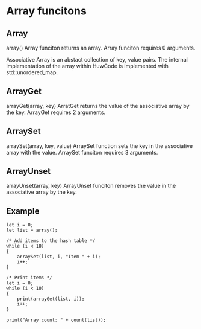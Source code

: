 # Array funcitons

## Array
array()
Array funciton returns an array. Array funciton requires 0 arguments.

Associative Array is an abstact collection of key, value pairs. The internal implementation of the array within HuwCode is implemented with std::unordered_map.

## ArrayGet
arrayGet(array, key)
ArratGet returns the value of the associative array by the key. ArrayGet requires 2 arguments.

## ArraySet
arraySet(array, key, value)
ArraySet function sets the key in the associative array with the value. ArraySet funciton requires 3 arguments.

## ArrayUnset
arrayUnset(array, key)
ArrayUnset funciton removes the value in the associative array by the key.

## Example
```
let i = 0;
let list = array();

/* Add items to the hash table */
while (i < 10)
{
    arraySet(list, i, "Item " + i);
    i++;
}

/* Print items */
let i = 0;
while (i < 10)
{
    print(arrayGet(list, i));
    i++;
}

print("Array count: " + count(list));
```

